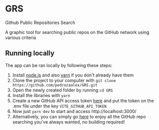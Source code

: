 # GRS
Github Public Repositories Search

A graphic tool for searching public repos on the GitHub network using various criteria

## Running locally

The app can be ran locally by following these steps:
 1. Install [node.js](https://nodejs.org/en/download/) and also [yarn](https://classic.yarnpkg.com/lang/en/docs/install/) if you don't already have them
 2. Clone the project to your computer with `git clone https://github.com/pedrozaalex/GRS.git`
 3. Open the newly created folder by running `cd GRS`
 4. Install the libraries with `yarn`
 5. Create a new GitHub API access token [here](https://github.com/settings/tokens) and put the token on the .env file under the key `VITE_GITHUB_API_TOKEN`
 6. Now just `yarn dev` to start and access http://localhost:3000/
 7. Alternatively, you can simply go [here](https://grs-umber.vercel.app/) to enjoy all the GitHub repo searching you've always wanted, no building required!
